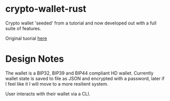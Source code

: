 # crypto-wallet-rust
Crypto wallet 'seeded' from a tutorial and now developed out with a full suite of features.

Original tuorial [here](https://tms-dev-blog.com/build-a-crypto-wallet-using-rust)

# Design Notes

The wallet is a BIP32, BIP39 and BIP44 compliant HD wallet. Currently wallet state is saved to file as JSON and encrypted with a password, later if I feel like it I will move to a more resilient system. 

User interacts with their wallet via a CLI. 
